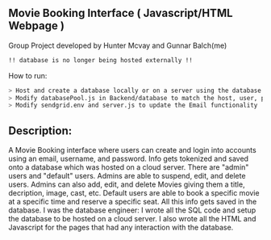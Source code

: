 Movie Booking Interface ( Javascript/HTML Webpage )
-----
Group Project developed by Hunter Mcvay and Gunnar Balch(me)

```bash
!! database is no longer being hosted externally !!
```
How to run:
```bash
> Host and create a database locally or on a server using the database.sql code
> Modify databasePool.js in Backend/database to match the host, user, password, and database to your MySQL server
> Modify sendgrid.env and server.js to update the Email functionality 
```

Description:
-
A Movie Booking interface where users can create and login into accounts using an email, username, and password. Info gets tokenized and saved onto a database which was hosted on a cloud server. There are "admin" users and "default" users. Admins are able to suspend, edit, and delete users. Admins can also add, edit, and delete Movies giving them a title, decription, image, cast, etc. Default users are able to book a specific movie at a specific time and reserve a specific seat. All this info gets saved in the database. I was the database engineer: I wrote all the SQL code and setup the database to be hosted on a cloud server. I also wrote all the HTML and Javascript for the pages that had any interaction with the database.
